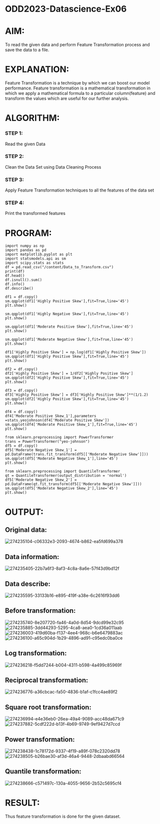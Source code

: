 # ODD2023-Datascience-Ex06
# AIM:
To read the given data and perform Feature Transformation process and save the data to a file.
# EXPLANATION:
Feature Transformation is a technique by which we can boost our model performance. Feature transformation is a mathematical transformation in which we apply a mathematical formula to a particular column(feature) and transform the values which are useful for our further analysis.
# ALGORITHM:
### STEP 1:
Read the given Data
### STEP 2:
Clean the Data Set using Data Cleaning Process
### STEP 3:
Apply Feature Transformation techniques to all the features of the data set
### STEP 4:
Print the transformed features
# PROGRAM:
```
import numpy as np
import pandas as pd
import matplotlib.pyplot as plt
import statsmodels.api as sm
import scipy.stats as stats
df = pd.read_csv("/content/Data_to_Transform.csv")
print(df)
df.head()
df.isnull().sum()
df.info()
df.describe()

df1 = df.copy()
sm.qqplot(df1['Highly Positive Skew'],fit=True,line='45')
plt.show()

sm.qqplot(df1['Highly Negative Skew'],fit=True,line='45')
plt.show()

sm.qqplot(df1['Moderate Positive Skew'],fit=True,line='45')
plt.show()

sm.qqplot(df1['Moderate Negative Skew'],fit=True,line='45')
plt.show()

df1['Highly Positive Skew'] = np.log(df1['Highly Positive Skew'])
sm.qqplot(df1['Highly Positive Skew'],fit=True,line='45')
plt.show()

df2 = df.copy()
df2['Highly Positive Skew'] = 1/df2['Highly Positive Skew']
sm.qqplot(df2['Highly Positive Skew'],fit=True,line='45')
plt.show()

df3 = df.copy()
df3['Highly Positive Skew'] = df3['Highly Positive Skew']**(1/1.2)
sm.qqplot(df2['Highly Positive Skew'],fit=True,line='45')
plt.show()

df4 = df.copy()
df4['Moderate Positive Skew_1'],parameters =stats.yeojohnson(df4['Moderate Positive Skew'])
sm.qqplot(df4['Moderate Positive Skew_1'],fit=True,line='45')
plt.show()

from sklearn.preprocessing import PowerTransformer 
trans = PowerTransformer("yeo-johnson")
df5 = df.copy()
df5['Moderate Negative Skew_1'] = pd.DataFrame(trans.fit_transform(df5[['Moderate Negative Skew']]))
sm.qqplot(df5['Moderate Negative Skew_1'],line='45')
plt.show()

from sklearn.preprocessing import QuantileTransformer
qt = QuantileTransformer(output_distribution = 'normal')
df5['Moderate Negative Skew_2'] = pd.DataFrame(qt.fit_transform(df5[['Moderate Negative Skew']]))
sm.qqplot(df5['Moderate Negative Skew_2'],line='45')
plt.show()
```
# OUTPUT:
## Original data:
![274235104-c06332e3-2093-4674-b862-ea5fd699a378](https://github.com/vishnupriyaramesh17/ODD2023-Datascience-Ex06/assets/119393589/f7ab76c8-09d4-4860-966d-54c285606b84)

## Data information:
![274235405-22b7a6f3-8af3-4c8a-8a6e-57f43d9bd12f](https://github.com/vishnupriyaramesh17/ODD2023-Datascience-Ex06/assets/119393589/e316357c-229c-411b-b00b-5ef6546a185e)

## Data describe:
![274235595-33133b16-e895-419f-a38e-6c2616f93dd6](https://github.com/vishnupriyaramesh17/ODD2023-Datascience-Ex06/assets/119393589/951a6b04-24ba-4297-8169-3844da200641)

## Before transformation:
![274235740-8e207720-fa46-4a0d-8d54-9dcd99e32c95](https://github.com/vishnupriyaramesh17/ODD2023-Datascience-Ex06/assets/119393589/7eab3ff5-e852-4573-873a-94d97b9b3fe9)
![274235885-3dd44293-5295-4ca8-aea0-1cd36a011aab](https://github.com/vishnupriyaramesh17/ODD2023-Datascience-Ex06/assets/119393589/7314e39f-db22-478b-ac86-7afab1d5f016)
![274236003-419d60ba-f137-4ee4-968c-b6e6479883ac](https://github.com/vishnupriyaramesh17/ODD2023-Datascience-Ex06/assets/119393589/b09b3c07-23cf-4763-b616-8c9f68f5c366)
![274236100-a65c904d-1b29-4896-ad91-c95edc0ba0ce](https://github.com/vishnupriyaramesh17/ODD2023-Datascience-Ex06/assets/119393589/084f455d-aa31-4232-8b74-c22dda673e0f)

## Log transformation:
![274236218-f5dd7244-b004-4311-b598-4a499c85969f](https://github.com/vishnupriyaramesh17/ODD2023-Datascience-Ex06/assets/119393589/0d9c3250-da99-4279-9bea-10ab36957047)

## Reciprocal transformation:
![274236776-a36cbcac-fa50-4836-b1af-c1fcc4ae89f2](https://github.com/vishnupriyaramesh17/ODD2023-Datascience-Ex06/assets/119393589/136b50b5-2e88-439e-8fbd-5f0815583cc4)

## Square root transformation:
![274236994-e4e36eb0-26ea-49a4-9089-acc48da671c9](https://github.com/vishnupriyaramesh17/ODD2023-Datascience-Ex06/assets/119393589/7988964e-8b4f-4c1d-a101-c650fec4f522)
![274237882-5cdf222d-b13f-4b69-9749-9ef9427d7ccd](https://github.com/vishnupriyaramesh17/ODD2023-Datascience-Ex06/assets/119393589/17eb2903-0b00-4ba6-bc4c-db20e745236e)

## Power transformation:
![274238438-1c78172d-9337-4f19-a89f-078c2320dd78](https://github.com/vishnupriyaramesh17/ODD2023-Datascience-Ex06/assets/119393589/062d9ab8-269a-4a75-a444-e8472158dcc0)
![274238505-b26bae30-af3d-46a4-9448-2dbaabd66564](https://github.com/vishnupriyaramesh17/ODD2023-Datascience-Ex06/assets/119393589/d98c4bc1-0948-42a7-9f56-236016885d2d)

## Quantile transformation:
![274238666-c571497c-130a-4055-9656-2b52c5695cf4](https://github.com/vishnupriyaramesh17/ODD2023-Datascience-Ex06/assets/119393589/f0b7bf15-a6bd-46d9-80a7-eac715a96263)

# RESULT:
Thus feature transformation is done for the given dataset.











